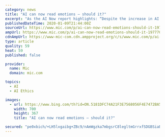 ```yaml
---
category: news
title: "AI can now read emotions – should it?"
excerpt: "As the AI Now report highlights: “Despite the increase in AI ethics content … ethical principles and statements rarely focus on how AI ethics can be implemented and whether they’re effective.” It notes that such AI ethics statements largely ignore questions of how, where, and who will put such guidelines into operation. In reality ..."
publishedDateTime: 2020-01-09T21:44:00Z
sourceUrl: https://www.mic.com/p/ai-can-now-read-emotions-should-it-19777004
ampUrl: https://www.mic.com/p/ai-can-now-read-emotions-should-it-19777004/amp
cdnAmpUrl: https://www-mic-com.cdn.ampproject.org/c/s/www.mic.com/p/ai-can-now-read-emotions-should-it-19777004/amp
type: article
quality: 59
heat: 59
published: false

provider:
  name: Mic
  domain: mic.com

topics:
  - AI
  - AI Ethics

images:
  - url: https://www.bing.com/th?id=ON.5181DFC74A21F3E7568056F4E7472BA5
    width: 700
    height: 367
    title: "AI can now read emotions – should it?"

secured: "pe0xbich/+LH5lxgaibg+ZBc9/nAmWgzka7mbgsrC8legltmGrrxfSDGBSiaBgrN+yLAxBkBWtdrMnBqb2q8BZLJ7NJZOjXwyyUWJ5r1lPBhWrmZ3W9uMIzfjswb8dpA7acTTJHqAortsCSIRUpq6UsrYHaKDCCRj4yBheSpuUBNGHDDBRj9XCt4y38sAMaLH0HPHtdSizb0N7QN/r9VP4H++5/VzEB2YJ4HJ+Qyl0nWsNUmUKfGEGQ7Fk0Aw1ntt8QUXC5u+i7CerqDgehWtg==;bVnvrEKN8vp1tGGzFfiV/w=="
---
```


